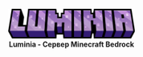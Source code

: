 <p align="center">
	<a href="#"><img src="https://github.com/LuminiaBedrock/.github/blob/main/assets/title.png" alt="Lumine logo" title="Lumine" loading="eager" width="50%" height="50%"/>
	</a><br>
	<b>Luminia - Сервер Minecraft Bedrock</b>
</p>

